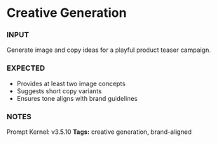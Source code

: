 # Creative Generation
<!-- markdownlint-disable MD001 -->

### INPUT
Generate image and copy ideas for a playful product teaser campaign.

### EXPECTED
- Provides at least two image concepts
- Suggests short copy variants
- Ensures tone aligns with brand guidelines

### NOTES
Prompt Kernel: v3.5.10
**Tags:** creative generation, brand-aligned
